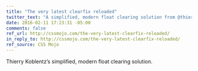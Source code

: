 ```yaml
---
title: "The very latest clearfix reloaded"
twitter_text: "A simplified, modern float clearing solution from @thierrykoblentz."
date: 2016-02-11 17:23:31 -05:00
comments: false
ref_url: http://cssmojo.com/the-very-latest-clearfix-reloaded/
in_reply_to: http://cssmojo.com/the-very-latest-clearfix-reloaded/
ref_source: CSS Mojo
---
```


Thierry Koblentz’s simplified, modern float clearing solution.